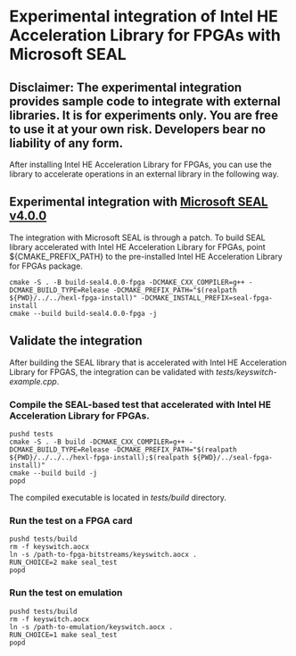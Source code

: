 # Experimental integration of Intel HE Acceleration Library for FPGAs with Microsoft SEAL

## Disclaimer: The experimental integration provides sample code to integrate with external libraries.  It is for experiments only.  You are free to use it at your own risk.  Developers bear no liability of any form.

After installing Intel HE Acceleration Library for FPGAs, you can use the library to accelerate operations in an external library in the following way.

## Experimental integration with [Microsoft SEAL v4.0.0](https://github.com/microsoft/SEAL/tree/v4.0.0)

The integration with Microsoft SEAL is through a patch.  To build SEAL library accelerated with Intel HE Acceleration Library for FPGAs, point ${CMAKE_PREFIX_PATH} to the pre-installed Intel HE Acceleration Library for FPGAs package.
```
cmake -S . -B build-seal4.0.0-fpga -DCMAKE_CXX_COMPILER=g++ -DCMAKE_BUILD_TYPE=Release -DCMAKE_PREFIX_PATH="$(realpath ${PWD}/../../hexl-fpga-install)" -DCMAKE_INSTALL_PREFIX=seal-fpga-install
cmake --build build-seal4.0.0-fpga -j
```

## Validate the integration
After building the SEAL library that is accelerated with Intel HE Acceleration Library for FPGAS, the integration can be validated with *tests/keyswitch-example.cpp*.

### Compile the SEAL-based test that accelerated with Intel HE Acceleration Library for FPGAs.
```
pushd tests
cmake -S . -B build -DCMAKE_CXX_COMPILER=g++ -DCMAKE_BUILD_TYPE=Release -DCMAKE_PREFIX_PATH="$(realpath ${PWD}/../../../hexl-fpga-install);$(realpath ${PWD}/../seal-fpga-install)"
cmake --build build -j
popd
```

The compiled executable is located in *tests/build* directory.

### Run the test on a FPGA card
```
pushd tests/build
rm -f keyswitch.aocx
ln -s /path-to-fpga-bitstreams/keyswitch.aocx .
RUN_CHOICE=2 make seal_test
popd
```

### Run the test on emulation
```
pushd tests/build
rm -f keyswitch.aocx
ln -s /path-to-emulation/keyswitch.aocx .
RUN_CHOICE=1 make seal_test
popd
```
